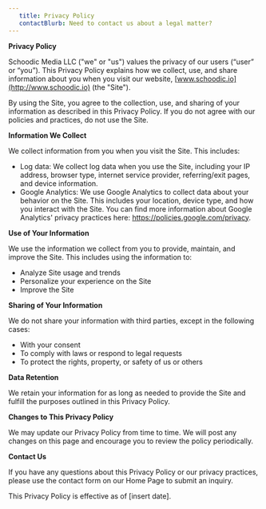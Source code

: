 ```yaml
---
   title: Privacy Policy
   contactBlurb: Need to contact us about a legal matter?
---
```


**Privacy Policy**

Schoodic Media LLC ("we" or "us") values the privacy of our users (“user” or “you”). This Privacy Policy explains how we collect, use, and share information about you when you visit our website, [www.schoodic.io](http://www.schoodic.io) (the "Site").

By using the Site, you agree to the collection, use, and sharing of your information as described in this Privacy Policy. If you do not agree with our policies and practices, do not use the Site.

**Information We Collect**

We collect information from you when you visit the Site. This includes:

- Log data: We collect log data when you use the Site, including your IP address, browser type, internet service provider, referring/exit pages, and device information.
- Google Analytics: We use Google Analytics to collect data about your behavior on the Site. This includes your location, device type, and how you interact with the Site. You can find more information about Google Analytics' privacy practices here: https://policies.google.com/privacy.

**Use of Your Information**

We use the information we collect from you to provide, maintain, and improve the Site. This includes using the information to:

- Analyze Site usage and trends
- Personalize your experience on the Site
- Improve the Site

**Sharing of Your Information**

We do not share your information with third parties, except in the following cases:

- With your consent
- To comply with laws or respond to legal requests
- To protect the rights, property, or safety of us or others

**Data Retention**

We retain your information for as long as needed to provide the Site and fulfill the purposes outlined in this Privacy Policy.

**Changes to This Privacy Policy**

We may update our Privacy Policy from time to time. We will post any changes on this page and encourage you to review the policy periodically.

**Contact Us**

If you have any questions about this Privacy Policy or our privacy practices, please use the contact form on our Home Page to submit an inquiry.

This Privacy Policy is effective as of [insert date].